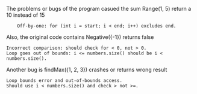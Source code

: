 The problems or bugs of the program casued the sum Range(1, 5) return a 10 instead of 15

        Off-by-one: for (int i = start; i < end; i++) excludes end.

Also, the original code contains Negative({-1}) returns false

    Incorrect comparison: should check for < 0, not > 0.
    Loop goes out of bounds: i <= numbers.size() should be i < numbers.size().

Another bug is findMax({1, 2, 3}) crashes or returns wrong result

    Loop bounds error and out-of-bounds access.
    Should use i < numbers.size() and check > not >=.
